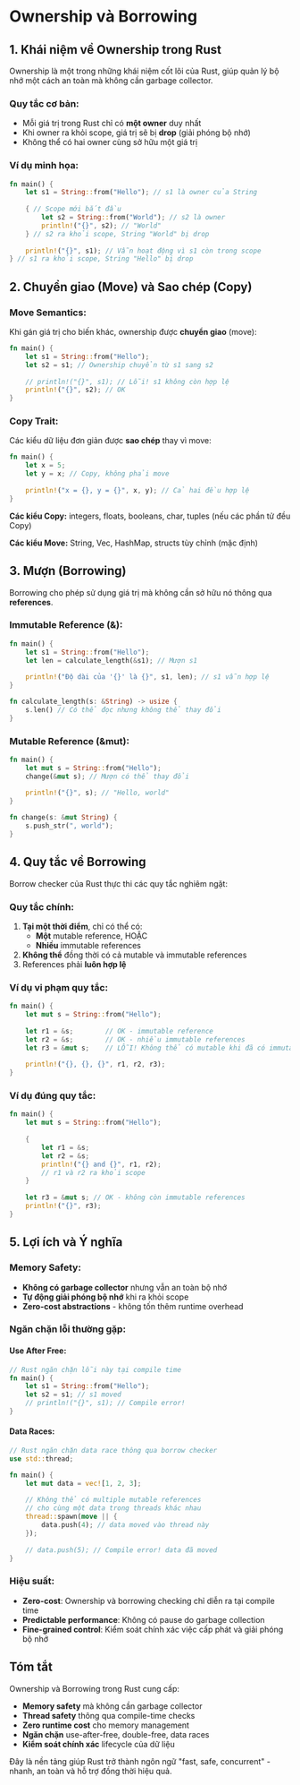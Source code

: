 # Ownership và Borrowing

## 1. Khái niệm về Ownership trong Rust

Ownership là một trong những khái niệm cốt lõi của Rust, giúp quản lý bộ nhớ một cách an toàn mà không cần garbage collector.

### Quy tắc cơ bản:
- Mỗi giá trị trong Rust chỉ có **một owner** duy nhất
- Khi owner ra khỏi scope, giá trị sẽ bị **drop** (giải phóng bộ nhớ)
- Không thể có hai owner cùng sở hữu một giá trị

### Ví dụ minh họa:

```rust
fn main() {
    let s1 = String::from("Hello"); // s1 là owner của String
    
    { // Scope mới bắt đầu
        let s2 = String::from("World"); // s2 là owner
        println!("{}", s2); // "World"
    } // s2 ra khỏi scope, String "World" bị drop
    
    println!("{}", s1); // Vẫn hoạt động vì s1 còn trong scope
} // s1 ra khỏi scope, String "Hello" bị drop
```

## 2. Chuyển giao (Move) và Sao chép (Copy)

### Move Semantics:
Khi gán giá trị cho biến khác, ownership được **chuyển giao** (move):

```rust
fn main() {
    let s1 = String::from("Hello");
    let s2 = s1; // Ownership chuyển từ s1 sang s2
    
    // println!("{}", s1); // Lỗi! s1 không còn hợp lệ
    println!("{}", s2); // OK
}
```

### Copy Trait:
Các kiểu dữ liệu đơn giản được **sao chép** thay vì move:

```rust
fn main() {
    let x = 5;
    let y = x; // Copy, không phải move
    
    println!("x = {}, y = {}", x, y); // Cả hai đều hợp lệ
}
```

**Các kiểu Copy:** integers, floats, booleans, char, tuples (nếu các phần tử đều Copy)

**Các kiểu Move:** String, Vec, HashMap, structs tùy chỉnh (mặc định)

## 3. Mượn (Borrowing)

Borrowing cho phép sử dụng giá trị mà không cần sở hữu nó thông qua **references**.

### Immutable Reference (&):

```rust
fn main() {
    let s1 = String::from("Hello");
    let len = calculate_length(&s1); // Mượn s1
    
    println!("Độ dài của '{}' là {}", s1, len); // s1 vẫn hợp lệ
}

fn calculate_length(s: &String) -> usize {
    s.len() // Có thể đọc nhưng không thể thay đổi
}
```

### Mutable Reference (&mut):

```rust
fn main() {
    let mut s = String::from("Hello");
    change(&mut s); // Mượn có thể thay đổi
    
    println!("{}", s); // "Hello, world"
}

fn change(s: &mut String) {
    s.push_str(", world");
}
```

## 4. Quy tắc về Borrowing

Borrow checker của Rust thực thi các quy tắc nghiêm ngặt:

### Quy tắc chính:
1. **Tại một thời điểm**, chỉ có thể có:
   - **Một** mutable reference, HOẶC
   - **Nhiều** immutable references
2. **Không thể** đồng thời có cả mutable và immutable references
3. References phải **luôn hợp lệ**

### Ví dụ vi phạm quy tắc:

```rust
fn main() {
    let mut s = String::from("Hello");
    
    let r1 = &s;        // OK - immutable reference
    let r2 = &s;        // OK - nhiều immutable references
    let r3 = &mut s;    // LỖI! Không thể có mutable khi đã có immutable
    
    println!("{}, {}, {}", r1, r2, r3);
}
```

### Ví dụ đúng quy tắc:

```rust
fn main() {
    let mut s = String::from("Hello");
    
    {
        let r1 = &s;
        let r2 = &s;
        println!("{} and {}", r1, r2);
        // r1 và r2 ra khỏi scope
    }
    
    let r3 = &mut s; // OK - không còn immutable references
    println!("{}", r3);
}
```

## 5. Lợi ích và Ý nghĩa

### Memory Safety:
- **Không có garbage collector** nhưng vẫn an toàn bộ nhớ
- **Tự động giải phóng bộ nhớ** khi ra khỏi scope
- **Zero-cost abstractions** - không tốn thêm runtime overhead

### Ngăn chặn lỗi thường gặp:

#### Use After Free:
```rust
// Rust ngăn chặn lỗi này tại compile time
fn main() {
    let s1 = String::from("Hello");
    let s2 = s1; // s1 moved
    // println!("{}", s1); // Compile error!
}
```

#### Data Races:
```rust
// Rust ngăn chặn data race thông qua borrow checker
use std::thread;

fn main() {
    let mut data = vec![1, 2, 3];
    
    // Không thể có multiple mutable references
    // cho cùng một data trong threads khác nhau
    thread::spawn(move || {
        data.push(4); // data moved vào thread này
    });
    
    // data.push(5); // Compile error! data đã moved
}
```

### Hiệu suất:
- **Zero-cost**: Ownership và borrowing checking chỉ diễn ra tại compile time
- **Predictable performance**: Không có pause do garbage collection
- **Fine-grained control**: Kiểm soát chính xác việc cấp phát và giải phóng bộ nhớ

## Tóm tắt

Ownership và Borrowing trong Rust cung cấp:
- **Memory safety** mà không cần garbage collector
- **Thread safety** thông qua compile-time checks
- **Zero runtime cost** cho memory management
- **Ngăn chặn** use-after-free, double-free, data races
- **Kiểm soát chính xác** lifecycle của dữ liệu

Đây là nền tảng giúp Rust trở thành ngôn ngữ "fast, safe, concurrent" - nhanh, an toàn và hỗ trợ đồng thời hiệu quả.
